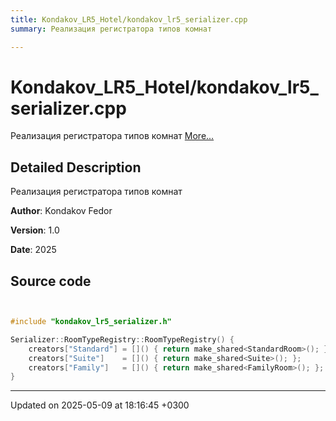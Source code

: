 ```yaml
---
title: Kondakov_LR5_Hotel/kondakov_lr5_serializer.cpp
summary: Реализация регистратора типов комнат 

---
```


# Kondakov_LR5_Hotel/kondakov_lr5_serializer.cpp

Реализация регистратора типов комнат  [More...](#detailed-description)

## Detailed Description

Реализация регистратора типов комнат 

**Author**: Kondakov Fedor 

**Version**: 1.0 

**Date**: 2025 



## Source code

```cpp


#include "kondakov_lr5_serializer.h"

Serializer::RoomTypeRegistry::RoomTypeRegistry() {
    creators["Standard"] = []() { return make_shared<StandardRoom>(); };
    creators["Suite"]    = []() { return make_shared<Suite>(); };
    creators["Family"]   = []() { return make_shared<FamilyRoom>(); };
}
```


-------------------------------

Updated on 2025-05-09 at 18:16:45 +0300
